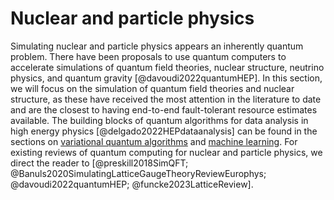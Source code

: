 # Nuclear and particle physics

 Simulating nuclear and particle physics appears an inherently quantum problem. There have been proposals to use quantum computers to accelerate simulations of quantum field theories, nuclear structure, neutrino physics, and quantum gravity [@davoudi2022quantumHEP]. In this section, we will focus on the simulation of quantum field theories and nuclear structure, as these have received the most attention in the literature to date and are the closest to having end-to-end fault-tolerant resource estimates available. The building blocks of quantum algorithms for data analysis in high energy physics [@delgado2022HEPdataanalysis] can be found in the sections on [variational quantum algorithms](../../quantum-algorithmic-primitives/variational-quantum-algorithms.md#variational-quantum-algorithms) and [machine learning](../../areas-of-application/machine-learning-with-classical-data/introduction.md#machine-learning-with-classical-data). For existing reviews of quantum computing for nuclear and particle physics, we direct the reader to [@preskill2018SimQFT; @Banuls2020SimulatingLatticeGaugeTheoryReviewEurophys; @davoudi2022quantumHEP; @funcke2023LatticeReview]. 





